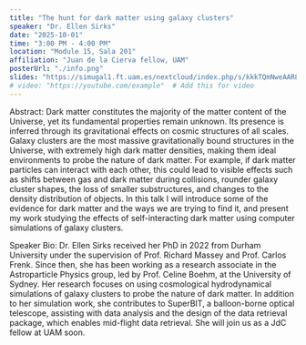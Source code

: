 ```yaml
---
title: "The hunt for dark matter using galaxy clusters"
speaker: "Dr. Ellen Sirks"
date: "2025-10-01"
time: "3:00 PM - 4:00 PM"
location: "Module 15, Sala 201"
affiliation: "Juan de la Cierva fellow, UAM"
posterUrl: "./info.png"
slides: "https://simugal1.ft.uam.es/nextcloud/index.php/s/kkkTQmNweAAR8iP"  # Add this for slides
# video: "https://youtube.com/example"  # Add this for video
---
```


Abstract: Dark matter constitutes the majority of the matter content of the Universe, yet its fundamental properties remain unknown. Its presence is inferred through its gravitational effects on cosmic structures of all scales. Galaxy clusters are the most massive gravitationally bound structures in the Universe, with extremely high dark matter densities, making them ideal environments to probe the nature of dark matter. For example, if dark matter particles can interact with each other, this could lead to visible effects such as shifts between gas and dark matter during collisions, rounder galaxy cluster shapes, the loss of smaller substructures, and changes to the density distribution of objects. In this talk I will introduce some of the evidence for dark matter and the ways we are trying to find it, and present my work studying the effects of self-interacting dark matter using computer simulations of galaxy clusters.

Speaker Bio: Dr. Ellen Sirks received her PhD in 2022 from Durham University under the supervision of Prof. Richard Massey and Prof. Carlos Frenk. Since then, she has been working as a research associate in the Astroparticle Physics group, led by Prof. Celine Boehm, at the University of Sydney. Her research focuses on using cosmological hydrodynamical simulations of galaxy clusters to probe the nature of dark matter. In addition to her simulation work, she contributes to SuperBIT, a balloon-borne optical telescope, assisting with data analysis and the design of the data retrieval package, which enables mid-flight data retrieval. She will join us as a JdC fellow at UAM soon.
